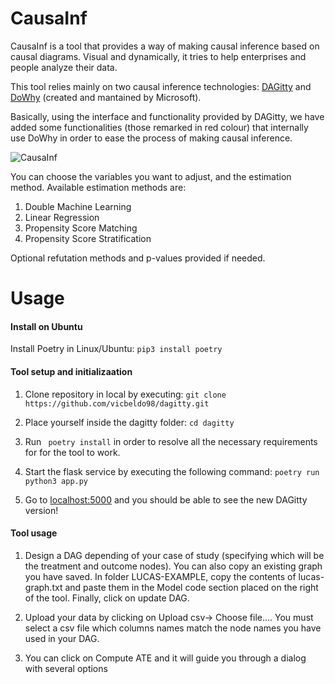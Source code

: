 # CausaInf

CausaInf is a tool that provides a way of making causal inference based on causal diagrams.
Visual and dynamically, it tries to help enterprises and people analyze their data.

This tool relies mainly on two causal inference technologies: [DAGitty](http://www.dagitty.net/) and [DoWhy](https://microsoft.github.io/dowhy/) (created and mantained by Microsoft).

Basically, using the interface and functionality provided by DAGitty, we have added some functionalities (those remarked in red colour) that internally use DoWhy in order to ease the process of making causal inference.

![CausaInf](https://user-images.githubusercontent.com/49116334/131493260-40d4aa8d-6a88-4395-a5e4-4190775a53a6.jpg)

You can choose the variables you want to adjust, and the estimation method. Available estimation methods are:
1.  Double Machine Learning
2.  Linear Regression
3.  Propensity Score Matching
4.  Propensity Score Stratification

Optional refutation methods and p-values provided if needed.

# Usage
#### Install on Ubuntu
Install Poetry in Linux/Ubuntu:
```pip3 install poetry```

#### Tool setup and initializaation

1.  Clone repository in local by executing: ```git clone https://github.com/vicbeldo98/dagitty.git```

2.  Place yourself inside the dagitty folder: ```cd dagitty```

4.  Run ``` poetry install``` in order to resolve all the necessary requirements for for the tool to work. 

4.  Start the flask service by executing the following command: ```poetry run python3 app.py```

5. Go to [localhost:5000](http://localhost:5000/) and you should be able to see the new DAGitty version!


#### Tool usage

1.  Design a DAG depending of your case of study (specifying which will be the treatment and outcome nodes). You can also copy an existing graph you have saved. In folder LUCAS-EXAMPLE, copy the contents of lucas-graph.txt and paste them in the Model code section placed on the right of the tool. Finally, click on update DAG.

2.  Upload your data by clicking on Upload csv-> Choose file.... You must select a csv file which columns names match the node names you have used in your DAG.

3.  You can click on Compute ATE and it will guide you through a dialog with several options
